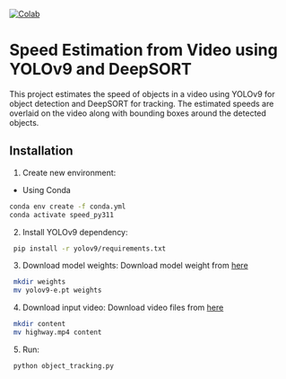 ﻿[![Colab](https://colab.research.google.com/assets/colab-badge.svg)](https://colab.research.google.com/drive/1LsMQRXMKSvoYOkSkia0CwEa5j7TdQWPw?usp=sharing)

# Speed Estimation from Video using YOLOv9 and DeepSORT

This project estimates the speed of objects in a video using YOLOv9 for object detection and DeepSORT for tracking. The estimated speeds are overlaid on the video along with bounding boxes around the detected objects.

## Installation

1. Create new environment:
  - Using Conda
  ```bash
  conda env create -f conda.yml
  conda activate speed_py311
  ```

2. Install YOLOv9 dependency:
  ```bash
   pip install -r yolov9/requirements.txt
  ```
3. Download model weights:
   Download model weight from [here](https://drive.google.com/file/d/1rkL2VKMtpFAKVBnmXSwNq1yFlfY9KJ8k/view?usp=sharing)
  ```bash
   mkdir weights
   mv yolov9-e.pt weights
  ```
4. Download input video:
   Download video files from [here](https://drive.google.com/file/d/1-XNI75YQsJpEf-4KiIEiNJgp81CuBRgq/view?usp=sharing)
  ```bash
   mkdir content
   mv highway.mp4 content
  ```  
5. Run:
  ```bash
   python object_tracking.py
  ```  
